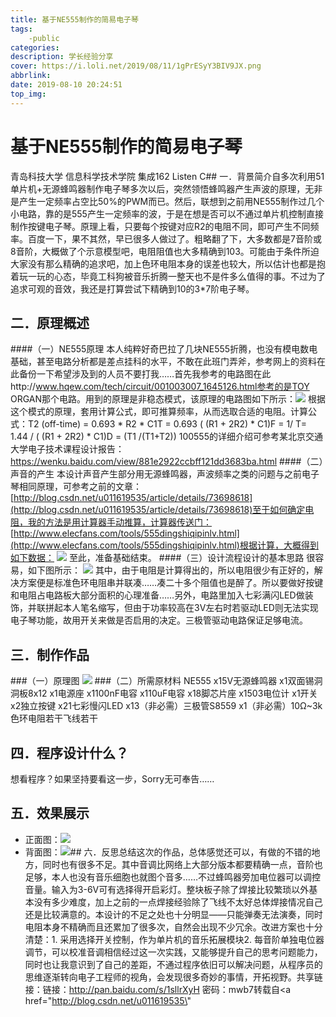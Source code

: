 ```yaml
---
title: 基于NE555制作的简易电子琴
tags: 
    -public
categories: 
description: 学长经验分享
cover: https://i.loli.net/2019/08/11/1gPrESyY3BIV9JX.png
abbrlink: 
date: 2019-08-10 20:24:51
top_img: 
---
```




# 基于NE555制作的简易电子琴
青岛科技大学 信息科学技术学院 集成162 Listen C## 一．背景简介<!--more-->自多次利用51单片机+无源蜂鸣器制作电子琴多次以后，突然领悟蜂鸣器产生声波的原理，无非是产生一定频率占空比50%的PWM而已。然后，联想到之前用NE555制作过几个小电路，靠的是555产生一定频率的波，于是在想是否可以不通过单片机控制直接制作按键电子琴。原理上看，只要每个按键对应R2的电阻不同，即可产生不同频率。百度一下，果不其然，早已很多人做过了。粗略翻了下，大多数都是7音阶或8音阶，大概做了个示意模型吧，电阻阻值也大多精确到103。可能由于条件所迫大家没有那么精确的追求吧，加上色环电阻本身的误差也较大，所以估计也都是抱着玩一玩的心态，毕竟工科狗被音乐折腾一整天也不是件多么值得的事。不过为了追求可观的音效，我还是打算尝试下精确到10的3*7阶电子琴。
## 二．原理概述
####（一）NE555原理
本人纯粹好奇巴拉了几块NE555折腾，也没有模电数电基础，甚至电路分析都是差点挂科的水平，不敢在此班门弄斧，参考网上的资料在此备份一下希望涉及到的人员不要打我……首先我参考的电路图在此http://www.hqew.com/tech/circuit/001003007_1645126.html参考的是TOY ORGAN那个电路。用到的原理是非稳态模式，该原理的电路图如下所示：![](https://i.loli.net/2019/08/11/hjT1xE5GPVtlCYI.png)
根据这个模式的原理，套用计算公式，即可推算频率，从而选取合适的电阻。计算公式：T2 (off-time) = 0.693 * R2 * C1T = 0.693 ( (R1 + 2R2) * C1)F = 1/ T= 1.44 / ( (R1 + 2R2) * C1)D = (T1 /(T1+T2)) 100555的详细介绍可参考某北京交通大学电子技术课程设计报告：https://wenku.baidu.com/view/881e2922ccbff121dd3683ba.html
####（二）声音的产生
本设计声音产生部分用无源蜂鸣器，声波频率之类的问题与之前电子琴相同原理，可参考之前的文章：[http://blog.csdn.net/u011619535/article/details/73698618](http://blog.csdn.net/u011619535/article/details/73698618)至于如何确定电阻，我的方法是用计算器手动推算，计算器传送门：
[http://www.elecfans.com/tools/555dingshiqipinlv.html](http://www.elecfans.com/tools/555dingshiqipinlv.html)根据计算，大概得到如下数据：
![](https://i.loli.net/2019/08/11/5UquNkdn4bEKWmB.png)
至此，准备基础结束。
####（三）设计流程设计的基本思路
很容易，如下图所示：
![](https://i.loli.net/2019/08/11/PET4wc8kBpN271z.png)
其中，由于电阻是计算得出的，所以电阻很少有正好的，解决方案便是标准色环电阻串并联凑……凑二十多个阻值也是醉了。所以要做好按键和电阻占电路板大部分面积的心理准备……另外，电路里加入七彩满闪LED做装饰，并联拼起本人笔名缩写，但由于功率较高在3V左右时若驱动LED则无法实现电子琴功能，故用开关来做是否启用的决定。三极管驱动电路保证足够电流。
## 三．制作作品
###（一）原理图
![](https://i.loli.net/2019/08/11/EX9bWCFQd3tDL65.png)
###（二）所需原材料
NE555 x15V无源蜂鸣器 x1双面锡洞洞板8x12 x1电源座 x1100nF电容 x110uF电容 x18脚芯片座 x1503电位计 x1开关 x2独立按键 x21七彩慢闪LED x13（非必需）三极管S8559 x1（非必需）10Ω~3k色环电阻若干飞线若干
## 四．程序设计什么？
想看程序？如果坚持要看这一步，Sorry无可奉告……
## 五．效果展示
+ 正面图：![](https://i.loli.net/2019/08/11/1gPrESyY3BIV9JX.png)
+ 背面图：![](https://i.loli.net/2019/08/11/ZhAM569IrvCjc3w.png)## 六．反思总结这次的作品，总体感觉还可以，有做的不错的地方，同时也有很多不足。其中音调比网络上大部分版本都要精确一点，音阶也足够，本人也没有音乐细胞也就图个音多……不过蜂鸣器旁加电位器可以调控音量。输入为3-6V可有选择得开启彩灯。整块板子除了焊接比较繁琐以外基本没有多少难度，加上之前的一点焊接经验除了飞线不太好总体焊接情况自己还是比较满意的。本设计的不足之处也十分明显——只能弹奏无法演奏，同时电阻本身不精确而且还累加了很多次，自然会出现不少冗余。改进方案也十分清楚：1. 采用选择开关控制，作为单片机的音乐拓展模块2. 每音阶单独电位器调节，可以校准音调相信经过这一次实践，又能够提升自己的思考问题能力，同时也让我意识到了自己的差距，不通过程序依旧可以解决问题，从程序员的思维逐渐转向电子工程师的视角，会发现很多奇妙的事情，开拓视野。共享链接：链接：http://pan.baidu.com/s/1sllrXyH 密码：mwb7转载自<a href=\"http://blog.csdn.net/u011619535\" 